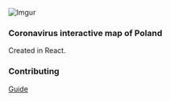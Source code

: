 ![Imgur](https://i.imgur.com/eul83tL.png)

### Coronavirus interactive map of Poland

Created in React.

### Contributing

[Guide](https://github.com/konradkalemba/korona.ws/blob/master/CONTRIBUTING.md)
